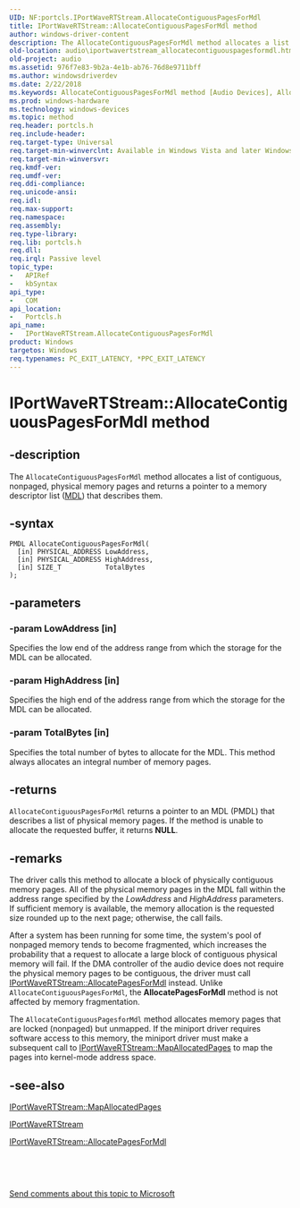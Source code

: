 ```yaml
---
UID: NF:portcls.IPortWaveRTStream.AllocateContiguousPagesForMdl
title: IPortWaveRTStream::AllocateContiguousPagesForMdl method
author: windows-driver-content
description: The AllocateContiguousPagesForMdl method allocates a list of contiguous, nonpaged, physical memory pages and returns a pointer to a memory descriptor list (MDL) that describes them.
old-location: audio\iportwavertstream_allocatecontiguouspagesformdl.htm
old-project: audio
ms.assetid: 976f7e83-9b2a-4e1b-ab76-76d8e9711bff
ms.author: windowsdriverdev
ms.date: 2/22/2018
ms.keywords: AllocateContiguousPagesForMdl method [Audio Devices], AllocateContiguousPagesForMdl method [Audio Devices], IPortWaveRTStream interface, AllocateContiguousPagesForMdl,IPortWaveRTStream.AllocateContiguousPagesForMdl, IPortWaveRTStream, IPortWaveRTStream interface [Audio Devices], AllocateContiguousPagesForMdl method, IPortWaveRTStream::AllocateContiguousPagesForMdl, audio.iportwavertstream_allocatecontiguouspagesformdl, audmp-routines_92ff395d-072b-4a11-b856-3afc1a024289.xml, portcls/IPortWaveRTStream::AllocateContiguousPagesForMdl
ms.prod: windows-hardware
ms.technology: windows-devices
ms.topic: method
req.header: portcls.h
req.include-header: 
req.target-type: Universal
req.target-min-winverclnt: Available in Windows Vista and later Windows operating systems.
req.target-min-winversvr: 
req.kmdf-ver: 
req.umdf-ver: 
req.ddi-compliance: 
req.unicode-ansi: 
req.idl: 
req.max-support: 
req.namespace: 
req.assembly: 
req.type-library: 
req.lib: portcls.h
req.dll: 
req.irql: Passive level
topic_type:
-	APIRef
-	kbSyntax
api_type:
-	COM
api_location:
-	Portcls.h
api_name:
-	IPortWaveRTStream.AllocateContiguousPagesForMdl
product: Windows
targetos: Windows
req.typenames: PC_EXIT_LATENCY, *PPC_EXIT_LATENCY
---
```


# IPortWaveRTStream::AllocateContiguousPagesForMdl method


## -description


The <code>AllocateContiguousPagesForMdl</code> method allocates a list of contiguous, nonpaged, physical memory pages and returns a pointer to a memory descriptor list (<a href="..\wdm\ns-wdm-_mdl.md">MDL</a>) that describes them.


## -syntax


````
PMDL AllocateContiguousPagesForMdl(
  [in] PHYSICAL_ADDRESS LowAddress,
  [in] PHYSICAL_ADDRESS HighAddress,
  [in] SIZE_T           TotalBytes
);
````


## -parameters




### -param LowAddress [in]

Specifies the low end of the address range from which the storage for the MDL can be allocated.


### -param HighAddress [in]

Specifies the high end of the address range from which the storage for the MDL can be allocated.


### -param TotalBytes [in]

Specifies the total number of bytes to allocate for the MDL. This method always allocates an integral number of memory pages.


## -returns



<code>AllocateContiguousPagesForMdl</code> returns a pointer to an MDL (PMDL) that describes a list of physical memory pages. If the method is unable to allocate the requested buffer, it returns <b>NULL</b>.




## -remarks



The driver calls this method to allocate a block of physically contiguous memory pages. All of the physical memory pages in the MDL fall within the address range specified by the <i>LowAddress</i> and <i>HighAddress</i> parameters. If sufficient memory is available, the memory allocation is the requested size rounded up to the next page; otherwise, the call fails.

After a system has been running for some time, the system's pool of nonpaged memory tends to become fragmented, which increases the probability that a request to allocate a large block of contiguous physical memory will fail. If the DMA controller of the audio device does not require the physical memory pages to be contiguous, the driver must call <a href="https://msdn.microsoft.com/library/windows/hardware/ff536925">IPortWaveRTStream::AllocatePagesForMdl</a> instead. Unlike <code>AllocateContiguousPagesForMdl</code>, the <b>AllocatePagesForMdl</b> method is not affected by memory fragmentation.

The <code>AllocateContiguousPagesforMdl</code> method allocates memory pages that are locked (nonpaged) but unmapped. If the miniport driver requires software access to this memory, the miniport driver must make a subsequent call to <a href="https://msdn.microsoft.com/library/windows/hardware/ff536932">IPortWaveRTStream::MapAllocatedPages</a> to map the pages into kernel-mode address space.




## -see-also

<a href="https://msdn.microsoft.com/library/windows/hardware/ff536932">IPortWaveRTStream::MapAllocatedPages</a>



<a href="..\portcls\nn-portcls-iportwavertstream.md">IPortWaveRTStream</a>



<a href="https://msdn.microsoft.com/library/windows/hardware/ff536925">IPortWaveRTStream::AllocatePagesForMdl</a>



 

 

<a href="mailto:wsddocfb@microsoft.com?subject=Documentation%20feedback [audio\audio]:%20IPortWaveRTStream::AllocateContiguousPagesForMdl method%20 RELEASE:%20(2/22/2018)&amp;body=%0A%0APRIVACY STATEMENT%0A%0AWe use your feedback to improve the documentation. We don't use your email address for any other purpose, and we'll remove your email address from our system after the issue that you're reporting is fixed. While we're working to fix this issue, we might send you an email message to ask for more info. Later, we might also send you an email message to let you know that we've addressed your feedback.%0A%0AFor more info about Microsoft's privacy policy, see http://privacy.microsoft.com/en-us/default.aspx." title="Send comments about this topic to Microsoft">Send comments about this topic to Microsoft</a>

